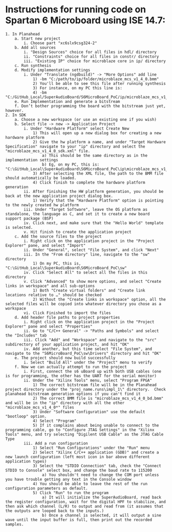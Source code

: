 # Instructions for running code on Spartan 6 Microboard using ISE 14.7:

	1. In Planahead
		a. Start new project
			i. Choose part "xc6slx9csg324-2"
		b. Add all sources
			i. "Design Sources" choice for all files in hdl/ directory
			ii. "Constraints" choice for all files in constr/ directory
			iii. "Existing IP" choice for microblaze core in ip/ directory
		c. Run synthesis
		d. Modify implementation settings
			i. Under "Translate (ngdbuild)" -> "More Options" add line
				1) -bm "C:/path/to/ip/folder/microblaze_mcs_v1_4_0.bmm"
				2) You'll be able to see this file after running synthesis
				3) For instance, on my PC this line is:
				4) -bm "C:/GitHub_Local/SuperAudioBoard/S6MicroBoard_PoC/ip/microblaze_mcs_v1_4_0.bmm"
		e. Run Implementation and generate a bitstream
		f. Don’t bother programming the board with the bitstream just yet, however.
	2. In SDK
		a. Choose a new workspace (or use an existing one if you wish)
		b. Select file -> new -> Application Project
			i. Under "Hardware Platform" select Create New
				1) This will open up a new dialog box for creating a new hardware platform
				2) Give the hw platform a name, and under "Target Hardware Specification" navigate to your "ip" directory and select the "microblaze_mcs_v1_4_0_sdk.xml" file.
					a) This should be the same directory as in the implementation settings
					b) Eg, on my PC, this is: "C:\GitHub_Local\SuperAudioBoard\S6MicroBoard_PoC\ip\microblaze_mcs_v1_4_0_sdk.xml"
				3) After selecting the XML file, the path to the BMM file should automatically be loaded.
				4) Click finish to complete the hardware platform generation
			ii. After finishing the HW platform generation, you should be back at the new application project dialog box.
				1) Verify that the "Hardware Platform" option is pointing to the newly created hw platform
			iii. Under "Target Software", leave the OS platform as standalone, the language as C, and set it to create a new board support package (BSP)
			iv. Click next, and make sure that the "Hello World" template is selected.
			v. Hit finish to create the application project
		c. Add the source files to the project
			i. Right click on the application project in the "Project Explorer" pane, and select "Import"
			ii. Under "General", select "File System", and click "Next"
			iii. In the "From directory" line, navigate to the "sw" directory
				1) On my PC, this is, "C:\GitHub_Local\SuperAudioBoard\S6MicroBoard_PoC\sw"
			iv. Click "Select All" to select all the files in this directory
			v. Click "Advanced" to show more options, and select "Create links in workspace" and all sub-options
				1) Both "Create virtual folders" and "Create link locations relative to …" should be checked
				2) Without the "Create links in workspace" option, all the selected files will be copied into whatever directory you chose as a workspace
			vi. Click Finished to import the files
		d. Add header file paths to project properties
			i. Right click on the application project in the "Project Explorer" pane and select "Properties"
			ii. Go to "C/C++ General" -> "Paths and Symbols" and select the "Includes" tab
			iii. Click "Add" and "Workspace" and navigate to the "src" subdirectory of your application project, and hit "OK"
			iv. Add another, but this time select "File System", and navigate to the "S6MicroBoard_PoC\sw\Drivers" directory and hit "OK"
		e. The project should now build successfully
			i. Select "Build All" under the "Project" menu to verify
		f. Now we can actually attempt to run the project
			i. First, connect the s6 uBoard up with both USB cables (one is for programming, the other has the UART for the serial monitor)
			ii. Under the "Xilinx Tools" menu, select "Program FPGA"
				1) The correct bitstream file will be in the Planahead project directory under the "proj_name.runs\impl_1\" directory.  Check planahead bitstream generation options if you can't find it
				2) The correct BMM file is "microblaze_mcs_v1_4_0_bd.bmm" and will be in the "ip" directory with all the other "microblaze_mcs_v1_4_0*" files
				3) Under "Software Configuration" use the default "bootloop" option.
				4) Select "Program"
				5) If it complains about being unable to connect to the programming cable, go to "Configure JTAG Settings" in the "Xilinx Tools" menu, and try selecting "Digilent USB Cable" as the JTAG Cable Type
			iii. Add a run configuration
				1) Select "Run Configurations" under the "Run" menu
				2) Select "Xilinx C/C++ application (GDB)" and create a new launch configuration (left most icon in bar above different application types)
				3) Select the "STDIO Connection" tab, check the "Connect STDIO to Console" select box, and change the baud rate to 115200
					a) You shouldn't need to change the COM port unless you have trouble getting any text in the Console window
				4) You should be able to leave the rest of the run configuration parameters as default.
				5) Click "Run" to run the program
					a) It will initialize the SuperAudioBoard, read back the register configuration, wait for the digital HPF to stabilize, and then ask which channel (L/R) to output and read from (it assumes that the outputs are looped back to the inputs.)
					b) Once a channel is selected, it will output a sine wave until the input buffer is full, then print out the recorded samples.

